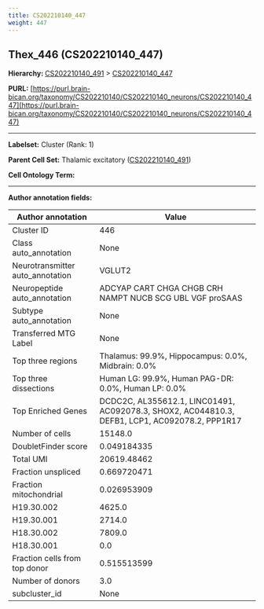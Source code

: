 ```yaml
---
title: CS202210140_447
weight: 447
---
```

## Thex_446 (CS202210140_447)
<b>Hierarchy: </b>
[CS202210140_491](../CS202210140_491) >
[CS202210140_447](../CS202210140_447)

**PURL:** [https://purl.brain-bican.org/taxonomy/CS202210140/CS202210140_neurons/CS202210140_447](https://purl.brain-bican.org/taxonomy/CS202210140/CS202210140_neurons/CS202210140_447)

---


**Labelset:** Cluster (Rank: 1)

**Parent Cell Set:** Thalamic excitatory ([CS202210140_491](../CS202210140_491))



**Cell Ontology Term:** 

[MARKER GENES.]: #


---

[TRANSFERRED ANNOTATIONS.]: #


[AUTHOR ANNOTATION FIELDS.]: #


**Author annotation fields:**

| Author annotation | Value |
|-------------------|-------|
|Cluster ID|446|
|Class auto_annotation|None|
|Neurotransmitter auto_annotation|VGLUT2|
|Neuropeptide auto_annotation|ADCYAP CART CHGA CHGB CRH NAMPT NUCB SCG UBL VGF proSAAS|
|Subtype auto_annotation|None|
|Transferred MTG Label|None|
|Top three regions|Thalamus: 99.9%, Hippocampus: 0.0%, Midbrain: 0.0%|
|Top three dissections|Human LG: 99.9%, Human PAG-DR: 0.0%, Human LP: 0.0%|
|Top Enriched Genes|DCDC2C, AL355612.1, LINC01491, AC092078.3, SHOX2, AC044810.3, DEFB1, LCP1, AC092078.2, PPP1R17|
|Number of cells|15148.0|
|DoubletFinder score|0.049184335|
|Total UMI|20619.48462|
|Fraction unspliced|0.669720471|
|Fraction mitochondrial|0.026953909|
|H19.30.002|4625.0|
|H19.30.001|2714.0|
|H18.30.002|7809.0|
|H18.30.001|0.0|
|Fraction cells from top donor|0.515513599|
|Number of donors|3.0|
|subcluster_id|None|
